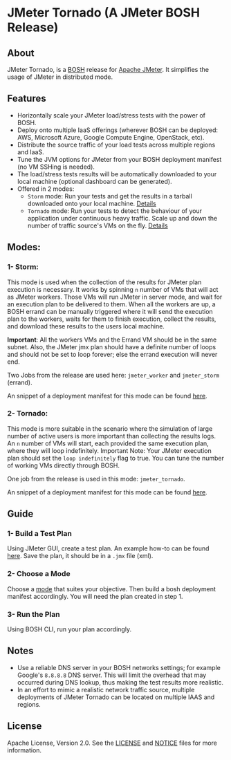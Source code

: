 # JMeter Tornado (A JMeter BOSH Release)

## About

JMeter Tornado, is a [BOSH](https://bosh.io/) release for [Apache JMeter](http://jmeter.apache.org/). It simplifies the usage of JMeter in distributed mode.

## Features

* Horizontally scale your JMeter load/stress tests with the power of BOSH.
* Deploy onto multiple IaaS offerings (wherever BOSH can be deployed: AWS, Microsoft Azure, Google Compute Engine, OpenStack, etc).
* Distribute the source traffic of your load tests across multiple regions and IaaS.
* Tune the JVM options for JMeter from your BOSH deployment manifest (no VM SSHing is needed).
* The load/stress tests results will be automatically downloaded to your local machine (optional dashboard can be generated).
* Offered in 2 modes:
  * `Storm` mode: Run your tests and get the results in a tarball downloaded onto your local machine. [Details](#1--storm)
  * `Tornado` mode: Run your tests to detect the behaviour of your application under continuous heavy traffic. Scale up and down the number of traffic source's VMs on the fly. [Details](#2--tornado)

## Modes:

### 1- Storm:
This mode is used when the collection of the results for JMeter plan execution is necessary. It works by spinning `n` number of VMs that will act as JMeter workers. Those VMs will run JMeter in server mode, and wait for an execution plan to be delivered to them. When all the workers are up, a BOSH errand can be manually triggered where it will send the execution plan to the workers, waits for them to finish execution, collect the results, and download these results to the users local machine.

**Important**: All the workers VMs and the Errand VM should be in the same subnet. Also, the JMeter jmx plan should have a definite number of loops and should not be set to loop forever; else the errand execution will never end.

Two Jobs from the release are used here: `jmeter_worker` and `jmeter_storm` (errand).

An snippet of a deployment manifest for this mode can be found [here](docs/storm-mode/sample-deployment-manifests-snippets.yml).

### 2- Tornado:
This mode is more suitable in the scenario where the simulation of large number of active users is more important than collecting the results logs. An `n` number of VMs will start, each provided the same execution plan, where they will loop indefinitely. Important Note: Your JMeter execution plan should set the `loop indefinitely` flag to true. You can tune the number of working VMs directly through BOSH.

One job from the release is used in this mode: `jmeter_tornado`.

An snippet of a deployment manifest for this mode can be found [here](docs/tornado-mode/sample-deployment-manifests-snippets.yml).

## Guide

### 1- Build a Test Plan

Using JMeter GUI, create a test plan. An example how-to can be found [here](http://jmeter.apache.org/usermanual/build-web-test-plan.html). Save the plan, it should be in a `.jmx` file (xml).

### 2- Choose a Mode

Choose a [mode](#modes) that suites your objective. Then build a bosh deployment manifest accordingly. You will need the plan created in step 1.

### 3- Run the Plan

Using BOSH CLI, run your plan accordingly.

## Notes

- Use a reliable DNS server in your BOSH networks settings; for example Google's `8.8.8.8` DNS server. This will limit the overhead that may occurred during DNS lookup, thus making the test results more realistic.
- In an effort to mimic a realistic network traffic source, multiple deployments of JMeter Tornado can be located on multiple IAAS and regions.

## License

Apache License, Version 2.0. See the [LICENSE](LICENSE) and [NOTICE](NOTICE) files for more information.
